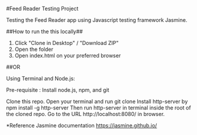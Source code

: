 #Feed Reader Testing Project

Testing the Feed Reader app using Javascript testing framework Jasmine.

##How to run the this locally##

1. Click "Clone in Desktop" / "Download ZIP"
2. Open the folder
3. Open index.html on your preferred browser

##OR

Using Terminal and Node.js:

Pre-requisite : Install node.js, npm, and git

Clone this repo. Open your terminal and run git clone
Install http-server by npm install -g http-server
Then run http-server in terminal inside the root of the cloned repo.
Go to the URL http://localhost:8080/ in browser.

*Reference
Jasmine documentation <https://jasmine.github.io/>
